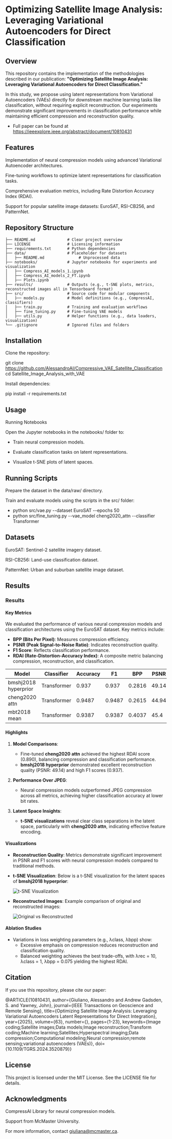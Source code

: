 # Optimizing Satellite Image Analysis: Leveraging Variational Autoencoders for Direct Classification

## Overview
This repository contains the implementation of the methodologies described in our publication:
**"Optimizing Satellite Image Analysis: Leveraging Variational Autoencoders for Direct Classification."**

In this study, we propose using latent representations from Variational Autoencoders (VAEs) directly for downstream machine learning tasks like classification, without requiring explicit reconstruction. Our experiments demonstrate significant improvements in classification performance while maintaining efficient compression and reconstruction quality.

- Full paper can be found at https://ieeexplore.ieee.org/abstract/document/10810431
## Features

Implementation of neural compression models using advanced Variational Autoencoder architectures.

Fine-tuning workflows to optimize latent representations for classification tasks.

Comprehensive evaluation metrics, including Rate Distortion Accuracy Index (RDAI).

Support for popular satellite image datasets: EuroSAT, RSI-CB256, and PatternNet.

## Repository Structure

```Compressive VAE for Satellite Classification/
├── README.md              # Clear project overview
├── LICENSE                # Licensing information
├── requirements.txt       # Python dependencies
├── data/                  # Placeholder for datasets
│   ├── README.md               # Unprocessed data
├── notebooks/             # Jupyter notebooks for experiments and visualization
│   ├── Compress_AI_models_1.ipynb
│   ├── Compress_AI_models_2_FT.ipynb
│   ├── Plots.ipynb
├── results/               # Outputs (e.g., t-SNE plots, metrics, reconstructed images all in Tensorboard format)
├── src/                   # Source code for modular components
│   ├── models.py          # Model definitions (e.g., CompressAI, classifiers)
│   ├── train.py           # Training and evaluation workflows
│   ├── fine_tuning.py     # Fine-tuning VAE models
│   ├── utils.py           # Helper functions (e.g., data loaders, visualization)
└── .gitignore             # Ignored files and folders
```

## Installation

Clone the repository:

git clone https://github.com/AlessandroAI/Compressive_VAE_Satellite_Classification
cd Satellite_Image_Analysis_with_VAE

Install dependencies:

pip install -r requirements.txt

## Usage

Running Notebooks

Open the Jupyter notebooks in the notebooks/ folder to:

- Train neural compression models.

- Evaluate classification tasks on latent representations.

- Visualize t-SNE plots of latent spaces.

## Running Scripts

Prepare the dataset in the data/raw/ directory.

Train and evaluate models using the scripts in the src/ folder:

- python src/vae.py --dataset EuroSAT --epochs 50
- python src/fine_tuning.py --vae_model cheng2020_attn --classifier Transformer

## Datasets

EuroSAT: Sentinel-2 satellite imagery dataset.

RSI-CB256: Land-use classification dataset.

PatternNet: Urban and suburban satellite image dataset.

## Results

### Results

#### Key Metrics
We evaluated the performance of various neural compression models and classification architectures using the EuroSAT dataset. Key metrics include:
- **BPP (Bits Per Pixel)**: Measures compression efficiency.
- **PSNR (Peak Signal-to-Noise Ratio)**: Indicates reconstruction quality.
- **F1 Score**: Reflects classification performance.
- **RDAI (Rate-Distortion-Accuracy Index)**: A composite metric balancing compression, reconstruction, and classification.

| **Model**           | **Classifier** | **Accuracy** | **F1**  | **BPP**  | **PSNR**  | **RDAI**  |
|---------------------|----------------|--------------|---------|----------|-----------|-----------|
| bmshj2018 hyperprior | Transformer    | 0.937        | 0.937   | 0.2816   | 49.14     | 0.861     |
| cheng2020 attn       | Transformer    | 0.9487       | 0.9487  | 0.2615   | 44.94     | 0.890     |
| mbt2018 mean         | Transformer    | 0.9387       | 0.9387  | 0.4037   | 45.4      | 0.884     |

#### Highlights
1. **Model Comparisons**:
   - Fine-tuned **cheng2020 attn** achieved the highest RDAI score (0.890), balancing compression and classification performance.
   - **bmshj2018 hyperprior** demonstrated excellent reconstruction quality (PSNR: 49.14) and high F1 scores (0.937).

2. **Performance Over JPEG**:
   - Neural compression models outperformed JPEG compression across all metrics, achieving higher classification accuracy at lower bit rates.

3. **Latent Space Insights**:
   - **t-SNE visualizations** reveal clear class separations in the latent space, particularly with **cheng2020 attn**, indicating effective feature encoding.

#### Visualizations
- **Reconstruction Quality**: Metrics demonstrate significant improvement in PSNR and F1 scores with neural compression models compared to traditional methods.

- **t-SNE Visualization**:
  Below is a t-SNE visualization for the latent spaces of **bmshj2018 hyperprior**:

  ![t-SNE Visualization](results/images/cheng_2020_attn_6.png)

- **Reconstructed Images**:
  Example comparison of original and reconstructed images:

  ![Original vs Reconstructed](results/images/original_vs_reconstructed.png)


#### Ablation Studies
- Variations in loss weighting parameters (e.g., λclass, λbpp) show:
  - Excessive emphasis on compression reduces reconstruction and classification quality.
  - Balanced weighting achieves the best trade-offs, with λrec = 10, λclass = 1, λbpp = 0.075 yielding the highest RDAI.




## Citation

If you use this repository, please cite our paper:

@ARTICLE{10810431,
  author={Giuliano, Alessandro and Andrew Gadsden, S. and Yawney, John},
  journal={IEEE Transactions on Geoscience and Remote Sensing}, 
  title={Optimizing Satellite Image Analysis: Leveraging Variational Autoencoders Latent Representations for Direct Integration}, 
  year={2025},
  volume={63},
  number={},
  pages={1-23},
  keywords={Image coding;Satellite images;Data models;Image reconstruction;Transform coding;Machine learning;Satellites;Hyperspectral imaging;Data compression;Computational modeling;Neural compression;remote sensing;variational autoencoders (VAEs)},
  doi={10.1109/TGRS.2024.3520879}}

## License

This project is licensed under the MIT License. See the LICENSE file for details.

## Acknowledgments

CompressAI Library for neural compression models.

Support from McMaster University.

For more information, contact giuliana@mcmaster.ca.

